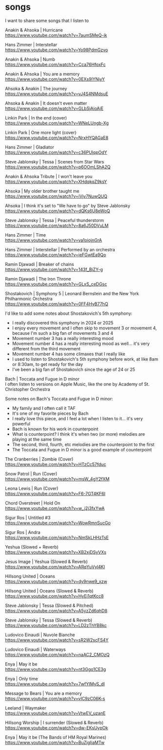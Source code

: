 # songs

I want to share some songs that I listen to

Anakin & Ahsoka | Hurricane  
https://www.youtube.com/watch?v=7aumSMeQ-ik

Hans Zimmer | Interstellar  
https://www.youtube.com/watch?v=Yo98PdmGzvo

Anakin & Ahsoka | Numb  
https://www.youtube.com/watch?v=Cca76HfoxFc

Anakin & Ahsoka | You are a memory  
https://www.youtube.com/watch?v=0EXs9lYNjyY

Ahsoka & Anakin | The journey  
https://www.youtube.com/watch?v=vJ4S4NMdsuE

Ahsoka & Anakin | It doesn't even matter  
https://www.youtube.com/watch?v=GLbSjAioAjE

Linkin Park | In the end (cover)  
https://www.youtube.com/watch?v=WNeLUngb-Xg

Linkin Park | One more light (cover)  
https://www.youtube.com/watch?v=NrxHYQAGaE8

Hans Zimmer | Gladiator  
https://www.youtube.com/watch?v=c36PUlqpOdY

Steve Jablonsky | Tessa | Scenes from Star Wars  
https://www.youtube.com/watch?v=p6OOmLShA2Q

Anakin & Ahsoka Tribute | I won't leave you  
https://www.youtube.com/watch?v=XHdqkqZ9ksY

Ahsoka | My older brother taught me  
https://www.youtube.com/watch?v=iVjv7NuwQUQ

Ahsoka | I think it's set to "We have to go" by Steve Jablonsky  
https://www.youtube.com/watch?v=dQKs6U8eWoQ

Steve Jablonsky | Tessa | Peaceful thunderstorm  
https://www.youtube.com/watch?v=8a6J50DVuLM

Hans Zimmer | Time  
https://www.youtube.com/watch?v=va1oiojnGrA

Hans Zimmer | Interstellar | Performed by an orchestra  
https://www.youtube.com/watch?v=ieFGwtEa9Qo

Ramin Djawadi | Breaker of chains    
https://www.youtube.com/watch?v=143f_BiZY-g

Ramin Djawadi | The Iron Throne  
https://www.youtube.com/watch?v=GLxS_ceDGsc

Shostakovich | Symphony 5 | Leonard Bernstein and the New York Philharmonic Orchestra  
https://www.youtube.com/watch?v=0FF4HyB77hQ

I'd like to add some notes about Shostakovich's 5th symphony:
- I really discovered this symphony in 2024 or 2025
- I enjoy every movement and I often skip to movement 3 or movement 4, because I'm such a big fan of movements 3 and 4
- Movement number 3 has a really interesting mood
- Movement number 4 has a really interesting mood as well... it's very different from the third movement
- Movement number 4 has some climaxes that I really like
- I used to listen to Shostakovich's 5th symphony before work, at like 8am or 8:30am, to get ready for the day
- I've been a big fan of Shostakovich since the age of 24 or 25

Bach | Toccata and Fugue in D minor  
I often listen to versions on Apple Music, like the one by Academy of St. Christopher Orchestra

Some notes on Bach's Toccata and Fugue in D minor:
- My family and I often call it TAF
- It's one of my favorite pieces by Bach
- I really love this piece, and I feel a lot when I listen to it... it's very powerful
- Bach is known for his work in counterpoint
- What is counterpoint? I think it's when two (or more) melodies are playing at the same time
- The second, third, fourth, etc melodies are the counterpoint to the first
- The Toccata and Fugue in D minor is a good example of counterpoint

The Cranberries | Zombie (Cover)  
https://www.youtube.com/watch?v=HTzCc57fduc

Snow Patrol | Run (Cover)  
https://www.youtube.com/watch?v=msW_4gY2fXM

Leona Lewis | Run (Cover)  
https://www.youtube.com/watch?v=F6-7GT4KF6I

Chord Overstreet | Hold On  
https://www.youtube.com/watch?v=w_j2j3fxYwA

Sigur Ros | Untitled #3  
https://www.youtube.com/watch?v=WowRmnSucGo

Sigur Ros | Andra  
https://www.youtube.com/watch?v=NmSkLHHzTsE

Yeshua (Slowed + Reverb)  
https://www.youtube.com/watch?v=XB2xjDSyVXs

Jesus Image | Yeshua (Slowed & Reverb)  
https://www.youtube.com/watch?v=ARqYuVyl4KI

Hillsong United | Oceans  
https://www.youtube.com/watch?v=dy9nwe9_xzw

Hillsong United | Oceans (Slowed & Reverb)  
https://www.youtube.com/watch?v=HyEi1qtKcc8

Steve Jablonsky | Tessa (Slowed & Pitched)  
https://www.youtube.com/watch?v=A5yzZd6qhD8

Steve Jablonsky | Tessa (Slowed & Reverb)  
https://www.youtube.com/watch?v=LD2zThYB8kc

Ludovico Einaudi | Nuvole Bianche  
https://www.youtube.com/watch?v=sR2W2scFS4Y

Ludovico Einaudi | Waterways  
https://www.youtube.com/watch?v=naAC2_CMOzQ

Enya | May it be  
https://www.youtube.com/watch?v=nt3Ggo1CE3g

Enya | Only time  
https://www.youtube.com/watch?v=7wfYIMyS_dI

Message to Bears | You are a memory  
https://www.youtube.com/watch?v=vIC9zC06K-s

Leeland | Waymaker  
https://www.youtube.com/watch?v=VtwEV_uzanE

Hillsong Worship | I surrender (Slowed & Reverb)  
https://www.youtube.com/watch?v=dw-EKsUypOk

Enya | May it be (The Bands of HM Royal Marines)  
https://www.youtube.com/watch?v=BuZjgIiaMTw
